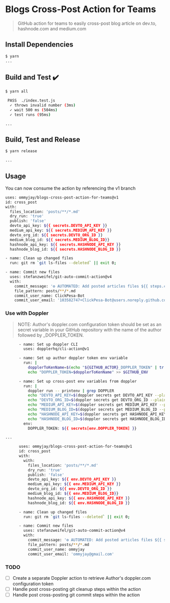 # Blogs Cross-Post Action for Teams

> GitHub action for teams to easily cross-post blog article on dev.to, hashnode.com and medium.com

## Install Dependencies

```bash
$ yarn
...
```

## Build and Test :heavy_check_mark:

```bash
$ yarn all

 PASS  ./index.test.js
  ✓ throws invalid number (3ms)
  ✓ wait 500 ms (504ms)
  ✓ test runs (95ms)

...
```

## Build, Test and Release

```bash
$ yarn release

...
```

## Usage

You can now consume the action by referencing the v1 branch

```bash
uses: ommyjay/blogs-cross-post-action-for-teams@v1
id: cross_post
with:
  files_location: 'posts/**/*.md'
  dry_run: 'true'
  publish: 'false'
  devto_api_key: ${{ secrets.DEVTO_API_KEY }}
  medium_api_key: ${{ secrets.MEDIUM_API_KEY }}
  devto_org_id: ${{ secrets.DEVTO_ORG_ID }}
  medium_blog_id: ${{ secrets.MEDIUM_BLOG_ID}}
  hashnode_api_key: ${{ secrets.HASHNODE_API_KEY }}
  hashnode_blog_id: ${{ secrets.HASHNODE_BLOG_ID }}

- name: Clean up changed files
  run: git rm `git ls-files --deleted` || exit 0;

- name: Commit new files
  uses: stefanzweifel/git-auto-commit-action@v4
  with:
    commit_message: '⚙️ AUTOMATED: Add posted articles files ${{ steps.cross_post.outputs.posted_articles }}'
    file_pattern: posts/**/*.md
    commit_user_name: ClickPesa-Bot
    commit_user_email: '103582747+ClickPesa-Bot@users.noreply.github.com'

```

### Use with Doppler

> NOTE:
Author's doppler.com configuration token should be set as an secret variable in your GitHub repository with the name of the author followed by _DOPPLER_TOKEN.

```bash
      - name: Set up doppler CLI
        uses: dopplerhq/cli-action@v1

      - name: Set up author doppler token env variable
        run: |
          dopplerToKenName=$(echo "${GITHUB_ACTOR}_DOPPLER_TOKEN" | tr '[:lower:]' '[:upper:]')
          echo "DOPPLER_TOKEN=$dopplerToKenName" >> $GITHUB_ENV

      - name: Set up cross-post env variables from doppler
        run: |
          doppler run -- printenv | grep DOPPLER
          echo "DEVTO_API_KEY=$(doppler secrets get DEVTO_API_KEY --plain)" >> $GITHUB_ENV
          echo "DEVTO_ORG_ID=$(doppler secrets get DEVTO_ORG_ID --plain)" >> $GITHUB_ENV
          echo "MEDIUM_API_KEY=$(doppler secrets get MEDIUM_API_KEY --plain)" >> $GITHUB_ENV
          echo "MEDIUM_BLOG_ID=$(doppler secrets get MEDIUM_BLOG_ID --plain)" >> $GITHUB_ENV
          echo "HASHNODE_API_KEY=$(doppler secrets get HASHNODE_API_KEY --plain)" >> $GITHUB_ENV
          echo "HASHNODE_BLOG_ID=$(doppler secrets get HASHNODE_BLOG_ID --plain)" >> $GITHUB_ENV
        env:
          DOPPLER_TOKEN: ${{ secrets[env.DOPPLER_TOKEN] }}

...

      uses: ommyjay/blogs-cross-post-action-for-teams@v1
      id: cross_post
      with:
        with:
          files_location: 'posts/**/*.md'
          dry_run: 'true'
          publish: 'false'
          devto_api_key: ${{ env.DEVTO_API_KEY }}
          medium_api_key: ${{ env.MEDIUM_API_KEY }}
          devto_org_id: ${{ env.DEVTO_ORG_ID }}
          medium_blog_id: ${{ env.MEDIUM_BLOG_ID}}
          hashnode_api_key: ${{ env.HASHNODE_API_KEY }}
          hashnode_blog_id: ${{ env.HASHNODE_BLOG_ID }}

      - name: Clean up changed files
        run: git rm `git ls-files --deleted` || exit 0;

      - name: Commit new files
        uses: stefanzweifel/git-auto-commit-action@v4
        with:
          commit_message: '⚙️ AUTOMATED: Add posted articles files ${{ steps.cross_post.outputs.posted_articles }}'
          file_pattern: posts/**/*.md
          commit_user_name: ommyjay
          commit_user_email: 'ommyjay@gmail.com'
```

### TODO

- [ ] Create a separate Doppler action to retrieve Author's doppler.com configuration token
- [ ] Handle post cross-posting git cleanup steps within the action
- [ ] Handle post cross-posting git commit steps within the action
